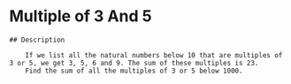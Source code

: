 # Multiple of 3 And 5

    ## Description

        If we list all the natural numbers below 10 that are multiples of 3 or 5, we get 3, 5, 6 and 9. The sum of these multiples is 23.
        Find the sum of all the multiples of 3 or 5 below 1000.
